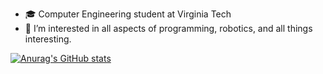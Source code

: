 - 🎓 Computer Engineering student at Virginia Tech
- 👀 I’m interested in all aspects of programming, robotics, and all things interesting.

[![Anurag's GitHub stats](https://github-readme-stats.vercel.app/api?username=jelee231)](https://github.com/anuraghazra/github-readme-stats)
